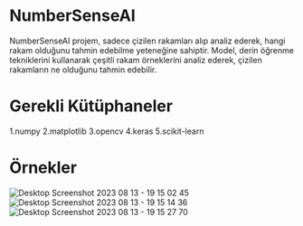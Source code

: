 # NumberSenseAI

NumberSenseAI projem, sadece çizilen rakamları alıp analiz ederek, hangi rakam olduğunu tahmin edebilme yeteneğine sahiptir. 
Model, derin öğrenme tekniklerini kullanarak çeşitli rakam örneklerini analiz ederek, çizilen rakamların ne olduğunu tahmin edebilir.

# Gerekli Kütüphaneler

1.numpy 
2.matplotlib 
3.opencv
4.keras 
5.scikit-learn

# Örnekler
![Desktop Screenshot 2023 08 13 - 19 15 02 45](https://github.com/CyclopsGames1453/NumberSenseAI/assets/77069289/033073a0-c9f8-461b-a3ac-137cd162c40c)
![Desktop Screenshot 2023 08 13 - 19 15 14 36](https://github.com/CyclopsGames1453/NumberSenseAI/assets/77069289/87b305fe-0f5d-4068-8234-f139739f4d4c)
![Desktop Screenshot 2023 08 13 - 19 15 27 70](https://github.com/CyclopsGames1453/NumberSenseAI/assets/77069289/7148827a-ea2b-44ae-8bfc-de81a0a3030b)

